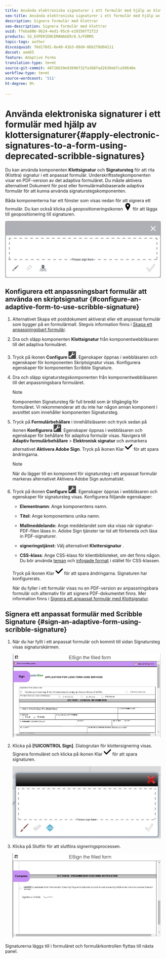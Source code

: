 ```yaml
---
title: Använda elektroniska signaturer i ett formulär med hjälp av klottersignaturer
seo-title: Använda elektroniska signaturer i ett formulär med hjälp av klottersignaturer
description: Signera formulär med klottrar
seo-description: Signera formulär med klottrar
uuid: ffeba886-9b24-4ed1-95c0-e19356ff2f23
products: SG_EXPERIENCEMANAGER/6.5/FORMS
topic-tags: author
discoiquuid: 76d178d1-8e40-41b3-80d4-66b2f8d04211
docset: aem65
feature: Adaptive Forms
translation-type: tm+mt
source-git-commit: 48726639e93696f32fa368fad2630e6fca50640e
workflow-type: tm+mt
source-wordcount: '511'
ht-degree: 0%

---
```



# Använda elektroniska signaturer i ett formulär med hjälp av klottersignaturer{#apply-electronic-signatures-to-a-form-using-deprecated-scribble-signatures}

Du kan använda komponenten **Klottsignatur** och **Signatursteg** för att rita (Klottra) signatur i ett anpassat formulär. Underskriftsstegkomponenten visar en PDF-version av det adaptiva formuläret. Du måste aktivera alternativet Dokument för post eller formulärmallsbaserade adaptiva formulär för att kunna använda signaturstegskomponenten.

Båda komponenterna har ett fönster som visas nedan för att signera ett formulär. Du kan också klicka på geopositioneringsikonen ![aem_6_3_geolocation](assets/aem_6_3_geolocation.png) för att lägga till geopositionering till signaturen.

![Dialogrutan Klottra signering](assets/scribble-signature.png)

## Konfigurera ett anpassningsbart formulär att använda en skriptsignatur {#configure-an-adaptive-form-to-use-scribble-signature}

1. Alternativet Skapa ett postdokument aktiverat eller ett anpassat formulär som bygger på en formulärmall. Stegvis information finns i [Skapa ett anpassningsbart formulär](../../forms/using/creating-adaptive-form.md).
1. Dra och släpp komponenten **Klottsignatur** från komponentwebbläsaren till det adaptiva formuläret.
1. Tryck på ikonen **Configure** ![configure](assets/configure.png). Egenskaper öppnas i webbläsaren och egenskaper för komponenten Skriptsignatur visas. Konfigurera egenskaper för komponenten Scribble Signature.
1. Dra och släpp signaturstegskomponenten från komponentwebbläsaren till det anpassningsbara formuläret.

   >[!NOTE]
   >
   >Komponenten Signatursteg får full bredd som är tillgänglig för formuläret. Vi rekommenderar att du inte har någon annan komponent i avsnittet som innehåller komponenten Signatursteg.

1. Tryck på **Formulärbehållare** i innehållsläsaren och tryck sedan på ikonen **Konfigurera** ![](/help/forms/using/assets/configure.png). Egenskaper öppnas i webbläsaren och egenskaper för behållare för adaptiva formulär visas. Navigera till **Adaptiv formulärbehållare** > **Elektronisk signatur** och avmarkera alternativet **Aktivera Adobe Sign**. Tryck på ikonen Klar ![aem_6_3_forms_save](assets/aem_6_3_forms_save.png) för att spara ändringarna.

   >[!NOTE]
   >
   >När du lägger till en komponent för signatursteg i ett anpassat formulär markeras alternativet Aktivera Adobe Sign automatiskt.

1. Tryck på ikonen **Configure** ![configure](assets/configure.png). Egenskaper öppnas i webbläsaren och egenskaper för signatursteg visas. Konfigurera följande egenskaper:

   * **Elementnamn**: Ange komponentens namn.

   * **Titel:** Ange komponentens unika namn.
   * **Mallmeddelande:** Ange meddelandet som ska visas när signatur-PDF-filen läses in. Adobe Sign tjänster tar tid att förbereda och läsa in PDF-signaturer.
   * **signeringstjänst:** Välj alternativet  **Klottersignatur** .

   * **CSS-klass**: Ange CSS-klass för klientbiblioteket, om det finns någon. Du bör använda [teman](../../forms/using/themes.md) och [infogade format](../../forms/using/inline-style-adaptive-forms.md) i stället för CSS-klassen.

   Tryck på ikonen Klar ![aem_6_3_forms_save](assets/aem_6_3_forms_save.png) för att spara ändringarna. Signaturen har konfigurerats.

   När du fyller i ett formulär visas nu en PDF-version av anpassningsbara formulär och alternativ för att signera PDF-dokumentet finns. Mer information finns i [Signera ett anpassat formulär med Klottsignatur](../../forms/using/signing-forms-using-scribble.md#sign-an-adaptive-form-using-scribble-signature).

## Signera ett anpassat formulär med Scribble Signature {#sign-an-adaptive-form-using-scribble-signature}

1. När du har fyllt i ett anpassat formulär och kommit till sidan Signatursteg visas signaturskärmen.

   ![Signaturskärm för EchoSign-sida](assets/esignscribblesign.jpg)

1. Klicka på **[!UICONTROL Sign]**. Dialogrutan för klottersignering visas. Signera formuläret och klicka på ikonen Klar ![aem_6_3_forms_save](assets/aem_6_3_forms_save.png) för att spara signaturen.

   ![Dialogrutan Klottra signering](assets/scribblewidget.jpg)

1. Klicka på Slutför för att slutföra signeringsprocessen.

   ![Slutför signeringsprocessen](assets/scribblecomplete.jpg)

Signaturerna läggs till i formuläret och formulärkontrollen flyttas till nästa panel.

